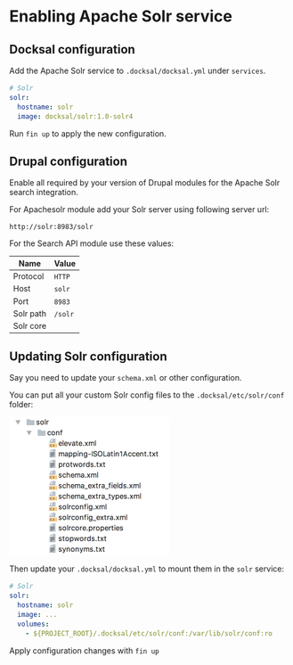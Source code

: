 # Enabling Apache Solr service

## Docksal configuration

Add the Apache Solr service to `.docksal/docksal.yml` under `services`.

```yaml
# Solr
solr:
  hostname: solr
  image: docksal/solr:1.0-solr4
```

Run `fin up` to apply the new configuration.

## Drupal configuration

Enable all required by your version of Drupal modules for the Apache Solr search integration.

For Apachesolr module add your Solr server using following server url:

```
http://solr:8983/solr
```

For the Search API module use these values:

| Name | Value |
|---|---|
| Protocol | `HTTP` |
| Host | `solr` |
| Port | `8983` |
| Solr path | `/solr` |
| Solr core |  |

## Updating Solr configuration

Say you need to update your `schema.xml` or other configuration.

You can put all your custom Solr config files to the `.docksal/etc/solr/conf` folder:

![Screenshot](img/apache-solr-conf-folder.png)

Then update your `.docksal/docksal.yml` to mount them in the `solr` service:

```yaml
# Solr
solr:
  hostname: solr
  image: ...
  volumes:
    - ${PROJECT_ROOT}/.docksal/etc/solr/conf:/var/lib/solr/conf:ro
```

Apply configuration changes with `fin up`
